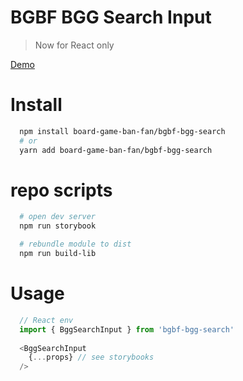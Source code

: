 # BGBF BGG Search Input
> Now for React only


[Demo](https://gorestarry.github.io/bgbf-bgg-search/storybook/)

# Install
```sh
  npm install board-game-ban-fan/bgbf-bgg-search
  # or
  yarn add board-game-ban-fan/bgbf-bgg-search
```

# repo scripts
```sh
  # open dev server
  npm run storybook 

  # rebundle module to dist
  npm run build-lib 
```

# Usage
```js
  // React env
  import { BggSearchInput } from 'bgbf-bgg-search'
  
  <BggSearchInput 
    {...props} // see storybooks
  />
  
```
